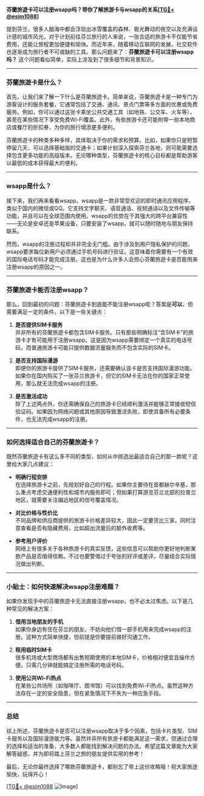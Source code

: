 **芬蘭旅遊卡可以注册wsapp吗？带你了解旅游卡与wsapp的关系[[TG💪+ @esim1088](https://t.me/s/esim1088)]**

提到芬兰，很多人脑海中都会浮现出冰雪覆盖的森林、极光舞动的夜空以及充满设计感的城市风光。对于计划前往芬兰旅行的人来说，一张合适的旅游卡不仅能节省费用，还能让旅程更加便捷和愉快。而近年来，随着移动互联网的发展，社交软件也逐渐成为旅行者不可或缺的工具。那么问题来了：**芬蘭旅遊卡可以注册wsapp吗？** 这个问题看似简单，实际上涉及到了很多细节和背景知识。

---

### 芬蘭旅遊卡是什么？

首先，让我们来了解一下什么是芬蘭旅遊卡。简单来说，芬蘭旅遊卡是一种专门为游客设计的服务套餐，它通常包括了交通、通讯、景点门票等多方面的优惠或免费服务。例如，你可以通过这张卡乘坐公共交通工具（如地铁、公交车、火车等），甚至在某些情况下享受免费Wi-Fi覆盖。此外，有些旅游卡还可能附带一些本地商店或餐厅的折扣券，为你的旅行增添更多便利。

芬蘭旅遊卡的种类多种多样，具体取决于你的需求和预算。比如，如果你只是短暂停留几天，可以选择基础版的交通卡；如果计划深入探索芬兰各地，则可能需要选择包含更多功能的高级版本。无论哪种类型，芬蘭旅遊卡的核心目标都是帮助游客以最低的成本获得最大的便利。

---

### wsapp是什么？

接下来，我们再来看看wsapp。wsapp是一款非常受欢迎的即时通讯应用程序，类似于国内的微信或QQ。它支持文字聊天、语音通话、视频通话以及文件传输等功能，并且可以在全球范围内使用。wsapp的优势在于其强大的跨平台兼容性——无论是安卓还是苹果设备，只要安装了wsapp，就可以随时随地与朋友保持联系。

然而，wsapp的注册过程却并非完全无门槛。由于涉及到用户隐私保护的问题，wsapp要求每位新用户必须通过手机号码进行验证。这意味着你需要有一个有效的国际电话号码才能完成注册。这也是为什么许多人会担心芬蘭旅遊卡是否能用来注册wsapp的原因之一。

---

### 芬蘭旅遊卡能否注册wsapp？

那么，回到最初的问题：芬蘭旅遊卡到底能不能注册wsapp呢？答案是**可以**，但需要满足一定的条件。以下是一些关键点：

1. **是否提供SIM卡服务**  
   并非所有的芬蘭旅遊卡都包含SIM卡服务。只有那些明确标注“含SIM卡”的旅游卡才有可能用于注册wsapp。这是因为wsapp需要绑定一个真实的电话号码，而普通旅游卡可能只提供数据流量服务而不包含实际的SIM卡。

2. **是否支持国际漫游**  
   即便你的旅游卡提供了SIM卡服务，还需要确认该卡是否支持国际漫游功能。如果你在国内购买了一张芬兰旅游卡，但它的SIM卡无法在你的国家正常使用，那么就无法完成wsapp的注册。

3. **是否激活成功**  
   除了上述两点外，你还需确保自己的旅游卡已经顺利激活并能够正常接收短信验证码。如果因为网络问题或其他原因导致激活失败，即使具备所有必要条件，也无法完成wsapp的注册。

---

### 如何选择适合自己的芬蘭旅遊卡？

既然芬蘭旅遊卡有这么多不同的类型，如何从中挑选出最适合自己的那一款呢？这里给大家几点建议：

- **明确行程安排**  
  在选择旅游卡之前，先规划好自己的行程。如果你主要待在首都赫尔辛基，那么重点考虑交通便利性和城市内服务即可；但如果打算游览芬兰北部的拉普兰地区，就需要关注偏远地区的信号覆盖情况。

- **对比价格与性价比**  
  不同品牌和供应商提供的旅游卡价格差异较大，因此一定要货比三家。同时注意查看是否有隐藏费用，比如超出流量后的额外收费等。

- **参考用户评价**  
  网络上有很多关于各种旅游卡的真实反馈，这些信息可以帮助你更好地判断某款产品是否值得信赖。不过也要警惕过于夸张的好评或差评，尽量结合实际情况做出判断。

---

### 小贴士：如何快速解决wsapp注册难题？

如果你发现手中的芬蘭旅遊卡无法直接注册wsapp，也不必太过焦虑。以下是几种常见的解决方案：

1. **借用当地朋友的手机**  
   如果你身边有住在芬兰的朋友，不妨向他们借一部手机用来完成wsapp的注册。这种方式简单快捷，但前提是你要提前做好沟通工作。

2. **租用临时SIM卡**  
   很多机场或大型商场都有出售短期使用的本地SIM卡，价格相对便宜且操作方便。只需几分钟就能搞定注册所需的电话号码。

3. **使用公共Wi-Fi热点**  
   在某些公共场所（如咖啡厅、图书馆）可以找到免费Wi-Fi热点。虽然这种方法存在一定的安全隐患，但在紧急情况下不失为一种应急手段。

---

### 总结

综上所述，芬蘭旅遊卡是否可以注册wsapp取决于多个因素，包括卡片类型、SIM卡服务以及国际漫游能力等。虽然并非所有旅游卡都能满足这一需求，但通过合理的选择和适当的准备，大多数人都能找到解决问题的办法。希望这篇文章能为大家解答疑惑，并为即将踏上芬兰之旅的朋友提供实用的参考！

最后，无论你最终选择了哪款芬蘭旅遊卡，都别忘了带上这份攻略哦！祝大家旅途愉快，玩得开心！

[[TG💪+ @esim1088](https://t.me/s/esim1088) ![Image](https://i.postimg.cc/4NQfJmqS/Snipaste-2025-05-13-00-14-12.png)]